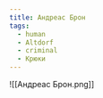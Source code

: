 ```yaml
---
title: Андреас Брон
tags:
  - human
  - Altdorf
  - criminal
  - Крюки
---
```

![[Андреас Брон.png]]